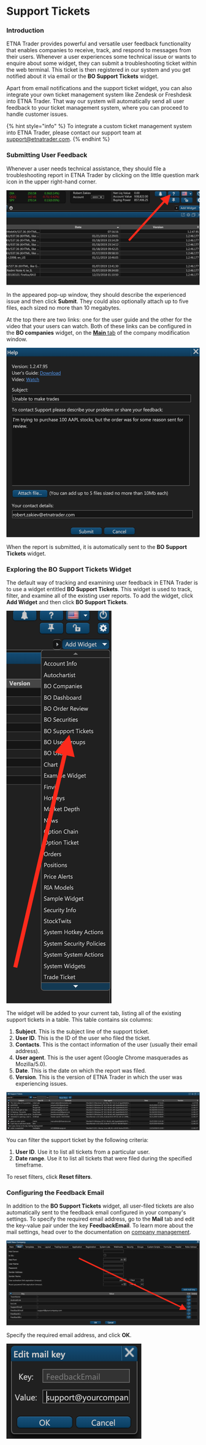 # Support Tickets

### Introduction

ETNA Trader provides powerful and versatile user feedback functionality that enables companies to receive, track, and respond to messages from their users. Whenever a user experiences some technical issue or wants to enquire about some widget, they can submit a troubleshooting ticket within the web terminal. This ticket is then registered in our system and you get notified about it via email or the **BO Support Tickets** widget.

Apart from email notifications and the support ticket widget, you can also integrate your own ticket management system like Zendesk or Freshdesk into ETNA Trader. That way our system will automatically send all user feedback to your ticket management system, where you can proceed to handle customer issues. 

{% hint style="info" %}
To integrate a custom ticket management system into ETNA Trader, please contact our support team at support@etnatrader.com.
{% endhint %}

### Submitting User Feedback

Whenever a user needs technical assistance, they should file a troubleshooting report in ETNA Trader by clicking on the little question mark icon in the upper right-hand corner.

![](../../.gitbook/assets/screenshot-2019-02-04-at-16.09.41.png)

In the appeared pop-up window, they should describe the experienced issue and then click **Submit**. They could also optionally attach up to five files, each sized no more than 10 megabytes.

At the top there are two links: one for the user guide and the other for the video that your users can watch. Both of these links can be configured in the **BO companies** widget, on the [**Main** tab](bo-companies/main-tab.md) of the company modification window.

![](../../.gitbook/assets/screenshot-2019-02-04-at-16.15.08.png)

When the report is submitted, it is automatically sent to the **BO Support Tickets** widget.

### Exploring the BO Support Tickets Widget

The default way of tracking and examining user feedback in ETNA Trader is to use a widget entitled **BO Support Tickets**. This widget is used to track, filter, and examine all of the existing user reports. To add the widget, click **Add Widget** and then click **BO Support Tickets**.

![](../../.gitbook/assets/screenshot-2019-02-04-at-16.37.07.png)

The widget will be added to your current tab, listing all of the existing support tickets in a table. This table contains six columns:

1. **Subject**. This is the subject line of the support ticket.
2. **User ID**. This is the ID of the user who filed the ticket.
3. **Contacts**. This is the contact information of the user \(usually their email address\).
4. **User agent**. This is the user agent \(Google Chrome masquerades as Mozilla/5.0\).
5. **Date**. This is the date on which the report was filed.
6. **Version**. This is the version of ETNA Trader in which the user was experiencing issues.

![](../../.gitbook/assets/screenshot-2019-02-04-at-16.42.16.png)

You can filter the support ticket by the following criteria:

1. **User ID**. Use it to list all tickets from a particular user.
2. **Date range**. Use it to list all tickets that were filed during the specified timeframe.

To reset filters, click **Reset filters**.

### Configuring the Feedback Email

In addition to the **BO Support Tickets** widget, all user-filed tickets are also automatically sent to the feedback email configured in your company's settings. To specify the required email address, go to the **Mail** tab and edit the key-value pair under the key **FeedbackEmail**. To learn more about the mail settings, head over to the documentation on [company management](bo-companies/2.-email.md).

![](../../.gitbook/assets/screenshot-2019-02-04-at-17.37.25.png)

Specify the required email address, and click **OK**.

![](../../.gitbook/assets/screenshot-2019-02-04-at-17.52.58.png)





### 











